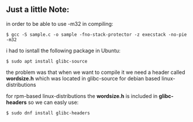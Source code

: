 ## Just a little Note:

in order to be able to use -m32 in compiling:

    $ gcc -S sample.c -o sample -fno-stack-protector -z execstack -no-pie -m32


i had to isntall the following package in Ubuntu:

    $ sudo apt install glibc-source

the problem was that when we want to compile it we need a header called **wordsize.h** which was located in glibc-source for debian based linux-distributions

for rpm-based linux-distributions the **wordsize.h** is included in **glibc-headers** so we can easly use:

    $ sudo dnf install glibc-headers